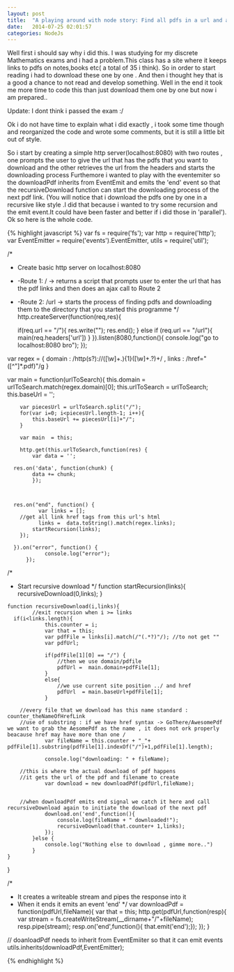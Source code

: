```yaml
---
layout: post
title:  "A playing around with node story: Find all pdfs in a url and automagically download them "
date:   2014-07-25 02:01:57
categories: NodeJs
---
```



Well first i should say why i did this.
I was studying for my discrete Mathematics exams and i had a problem.This class has a site where it keeps links to pdfs on notes,books etc( a total of 35 i think).
So in order to start reading i had to download these one by one .
And then i thought hey that is a good a chance to not read and develop something.
Well in the end it took me more time to code this than just download them one by one but  now i am prepared..

Update:
	I dont think i passed the exam :/

Ok i do not have time to explain what i did exactly , i took some time though and reorganized the code and wrote some comments, but it is still a little bit out of style.

So i start by creating a simple http server(localhost:8080) with two routes , one prompts the user to give the url that has the pdfs that you want to download and the other  retrieves the url from the headers and starts the downloading process
Furthemore i wanted to play with the eventemiter so the downloadPdf inherits from EventEmit and emits the 'end' event so that the recursiveDownload function can start the downloading process of the next pdf link.
(You will notice that i download the pdfs one by one in a recursive like style .I did that because i wanted to try some recursion and the emit event.It could have been faster and better if i did those in 'parallel').
Ok so here is the whole code.

{% highlight javascript %}
var fs = require('fs');
var http = require('http');
var EventEmitter = require('events').EventEmitter,
utils = require('util');



/*
*  Create basic http server on localhost:8080
*  -Route 1: / 		 -> returns a script that prompts user to enter the url that has the pdf links and then does an ajax call to Route 2
*  -Route 2: /url    -> starts the process of finding pdfs and downloading them to the directory that you started this programme
*/
http.createServer(function(req,res){

	if(req.url == "/"){
		res.write("<script>var answer = prompt('Enter url to find pdfs');    var xmlhttp = new XMLHttpRequest(); xmlhttp.open('GET','http://localhost:8080/url',true); xmlhttp.setRequestHeader('url', answer); xmlhttp.send(); </script>");
		res.end();
	} 
	else if (req.url == "/url"){
		main(req.headers['url'])
	}
}).listen(8080,function(){
	console.log("go to localhost:8080 bro");
});


var regex = {
	domain : /http(s?):\/\/([\w]+\.){1}([\w]+\.?)+/ ,
	links : /href="([^"]*.pdf)"/g
}

var main = function(urlToSearch){
		this.domain = urlToSearch.match(regex.domain)[0];
		this.urlToSearch = urlToSearch;
		this.baseUrl = '';

		var piecesUrl = urlToSearch.split("/");
		for(var i=0; i<piecesUrl.length-1; i++){
			this.baseUrl += piecesUrl[i]+"/";
		}

		var main  = this;

		http.get(this.urlToSearch,function(res) {
			var data = '';
		  
      res.on('data', function(chunk) {
		    data += chunk;
		    });
		  


      res.on("end", function() {
			  var links = [];
        //get all link href tags from this url's html
			  links =  data.toString().match(regex.links);
		    startRecursion(links);
        });
		  
      }).on("error", function() {
		        console.log("error");
		  });


  /*
  *  Start recursive download 
  */
	function startRecursion(links){
		recursiveDownload(0,links);
	}

	function recursiveDownload(i,links){
			//exit recursion when i >= links 
      if(i<links.length){
				this.counter = i;
				var that = this;
				var pdfFile = links[i].match(/"(.*?)"/); //to not get ""
				var pdfUrl;

				if(pdfFile[1][0] == "/") {
					//then we use domain/pdfile
					pdfUrl =  main.domain+pdfFile[1];
				}
				else{
					//we use current site position ../ and href
					pdfUrl  = main.baseUrl+pdfFile[1];
				}
				
        //every file that we download has this name standard : counter_theNameOfHrefLink
        //use of substring : if we have href syntax -> GoThere/AwesomePdf we want to grab the AesomePdf as the name , it does not ork properly beacause href may have more than one /
				var fileName = this.counter + "_"+ pdfFile[1].substring(pdfFile[1].indexOf("/")+1,pdfFile[1].length);
				
				console.log("downloading: " + fileName);
				
        //this is where the actual download of pdf happens 
        //it gets the url of the pdf and filename to create
				var download = new downloadPdf(pdfUrl,fileName);
				

        //when downloadPdf emits end signal we catch it here and call recursiveDownload again to initiate the download of the next pdf
				download.on('end',function(){
					console.log(fileName + " downloaded!");
					recursiveDownload(that.counter+ 1,links);
				});
			}else {
				console.log("Nothing else to download , gimme more..")
			}
	}
}


/*
* It creates a writeable stream and pipes the response into it
* When it ends it emits an event 'end'
*/
var downloadPdf = function(pdfUrl,fileName){
	var that = this;
	http.get(pdfUrl,function(resp){		
		var stream = fs.createWriteStream(__dirname+"/"+fileName);
		resp.pipe(stream);
		resp.on('end',function(){ that.emit('end');});
	});
}


// doanloadPdf needs to inherit from EventEmiiter so that it can emit events
utils.inherits(downloadPdf,EventEmitter);



{% endhighlight %}

